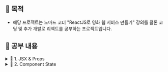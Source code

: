 ## 📢 목적

- 해당 프로젝트는 노마드 코더 "ReactJS로 영화 웹 서비스 만들기" 강의를 클론 코딩 및 추가 개발로 리액트를 공부하는 프로젝트입니다.

## 📢 공부 내용

<details markdown="1">

<summary>📑 1. JSX & Props</summary>

#### JSX란?

Javascript XML이며 React의 렌더링 로직은 아래와 같은 UI 로직과 본질적으로 연결되어있다는 사실을 포함합니다.

- 이벤트 처리 방식
- 시간에 따른 상태 변화 방식
- 화면을 위한 데이터 준비 방식
- JSX는 주입 공격을 방지합니다.
- JSX는 객체를 표현합니다.

#### Props란?

상위 컴포넌트에서 하위 컴포넌트로 전달하는 데이터

- 사용법 : props 값은 태그의 속성을 설정해주는 것
``` javascript
import React, { Component } from 'react';
import HelloWorld from './HelloWorld';

class App extends Component {
  render() {
    return (
      <HelloWorld name="환영합니다. 리액트 짱짱맨" />
    );
  }
}

export default App;
```

#### PropTypes란?

> npm i prop-types

컴포너넌트의 props에 지정한 데이터 타입과 다른 타입의 값이 들어왔을 때 오류로 그 내용을 표시해준다.

#### 참고 사이트

[JSX 소개](https://ko.reactjs.org/docs/introducing-jsx.html) <br>
[JSX 이해하기](https://ko.reactjs.org/docs/jsx-in-depth.html) <br>
[Props 사용법](https://ko.reactjs.org/tutorial/tutorial.html#passing-data-through-props) <br>
[PropTypes를 사용한 타입 검사](https://ko.reactjs.org/docs/typechecking-with-proptypes.html) <br>

</details>

<details markdown="2">

<summary>📑 2. Component State</summary>

#### Component State란?

컴포넌트 내부에서 선언하며 수정하는 데이터

- setState()는 컴포넌트의 state 객체에 대한 업데이트를 실행합니다. (state 변경 시 필수 실행)
- 사용법
``` javascript
import React, { Component } from 'react';

class Counter extends Component {
  constructor(props) {
    super(props);
    this.state = {
      number: 0
    }
  }
  ...
}

export default App;
```

#### Component life cycle

##### Mounting (마운트)

아래 메서드들은 컴포넌트의 인스턴스가 생성되어 DOM 상에 삽입될 때에 순서대로 호출됩니다.

- constructor()
- static getDerivedStateFromProps()
- render()
- componentDidMount()

##### Updating (업데이트)

props 또는 state가 변경되면 갱신이 발생합니다. 아래 메서드들은 컴포넌트가 다시 렌더링될 때 순서대로 호출됩니다.

- static getDerivedStateFromProps()
- shouldComponentUpdate()
- render()
- getSnapshotBeforeUpdate()
- componentDidUpdate()

##### Unmounting (마운트 해제)

아래 메서드는 컴포넌트가 DOM 상에서 제거될 때에 호출됩니다.

- componentWillUnmount()

##### Error Handling (오류 처리)

- 아래 메서드들은 자식 컴포넌트를 렌더링하거나, 자식 컴포넌트가 생명주기 메서드를 호출하거나, 또는 자식 컴포넌트가 생성자 메서드를 호출하는 과정에서 오류가 발생했을 때에 호출됩니다.

- static getDerivedStateFromError()
- componentDidCatch()

#### 참고 사이트

[컴포넌트 생명주기](https://ko.reactjs.org/docs/react-component.html) <br>
[컴포넌트 State](https://ko.reactjs.org/docs/faq-state.html) <br>

</details>